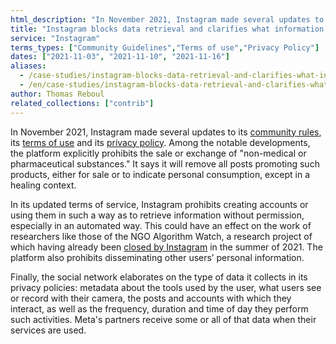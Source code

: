 ```yaml
---
html_description: "In November 2021, Instagram made several updates to its community rules, its terms of use and its privacy policy."
title: "Instagram blocks data retrieval and clarifies what information it retrieves"
service: "Instagram"
terms_types: ["Community Guidelines","Terms of use","Privacy Policy"]
dates: ["2021-11-03", "2021-11-10", "2021-11-16"]
aliases:
  - /case-studies/instagram-blocks-data-retrieval-and-clarifies-what-information-it-retrieves/
  - /en/case-studies/instagram-blocks-data-retrieval-and-clarifies-what-information-it-retrieves/
author: Thomas Reboul
related_collections: ["contrib"]
---
```


In November 2021, Instagram made several updates to its <a target="_blank" rel="noopener" href="https://github.com/OpenTermsArchive/contrib-versions/commit/9998cb21b69a222540491a81dd05be19a9785891">community rules</a>, its <a target="_blank" rel="noopener" href="https://github.com/OpenTermsArchive/contrib-versions/commit/9aaf5dbfc3b34d45d640b0c7f96dce3598c7bcd2">terms of use</a> and its <a target="_blank" rel="noopener" href="https://github.com/OpenTermsArchive/contrib-versions/commit/927ceba3865d79cd1b123d9f4b9928b8e997070c">privacy policy</a>. Among the notable developments, the platform explicitly prohibits the sale or exchange of "non-medical or pharmaceutical substances." It says it will remove all posts promoting such products, either for sale or to indicate personal consumption, except in a healing context.

In its updated terms of service, Instagram prohibits creating accounts or using them in such a way as to retrieve information without permission, especially in an automated way. This could have an effect on the work of researchers like those of the NGO Algorithm Watch, a research project of which having already been <a target="_blank" rel="noopener" href="https://algorithmwatch.org/en/instagram-research-shut-down-by-facebook/">closed by Instagram</a> in the summer of 2021. The platform also prohibits disseminating other users’ personal information.

Finally, the social network elaborates on the type of data it collects in its privacy policies: metadata about the tools used by the user, what users see or record with their camera, the posts and accounts with which they interact, as well as the frequency, duration and time of day they perform such activities. Meta's partners receive some or all of that data when their services are used.
